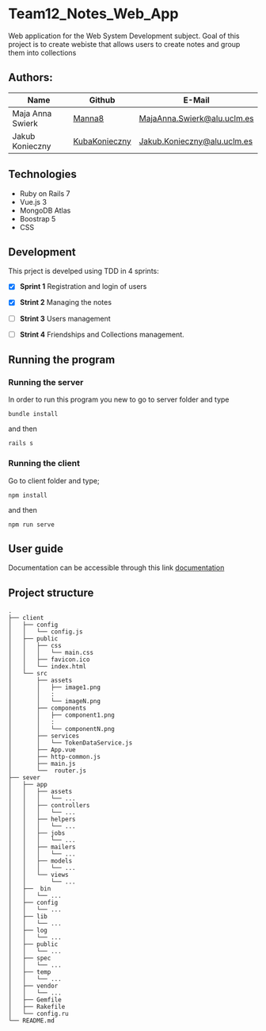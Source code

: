 # Team12_Notes_Web_App
Web application for the Web System Development subject. Goal of this project is to create webiste that allows users to create notes and group them into collections 

## Authors:
<table>
  <thead>
    <th>Name</th>
    <th>Github</th>
    <th>E-Mail</th>
  </thead>
  <tbody>
    <tr>
      <td>Maja Anna Swierk</td>
      <td><a href="https://github.com/manna8">Manna8</a></td>
      <td><a href="mailto:MajaAnna.Swierk@alu.uclm.es">MajaAnna.Swierk@alu.uclm.es</a></td>
    </tr>
    <tr>
      <td>Jakub Konieczny</td>
      <td><a href="https://github.com/KubaKonieczny">KubaKonieczny</a></td>
      <td><a href="mailto:Jakub.Konieczny@alu.uclm.es">Jakub.Konieczny@alu.uclm.es</a></td>
    </tr>
  </tbody>
</table>

## Technologies 
- Ruby on Rails 7
- Vue.js 3
- MongoDB Atlas 
- Boostrap 5
- CSS

## Development

This prject is develped using TDD in 4 sprints:
- [x] **Sprint 1** Registration and login of users
- [x] **Strint 2**  Managing the notes
- [ ] **Strint 3**  Users management
- [ ] **Strint 4** Friendships and Collections management.


## Running the program
### Running the server
In order to run this program you new to go to server folder and type
```
bundle install
```
and then
```
rails s
```
### Running the client
Go to client folder and type;
```
npm install
```
and then
```
npm run serve
```
## User guide

Documentation can be accessible through this link [documentation](https://github.com/manna8/Team12_Notes_Web_App/blob/documentation/MindNote%20-%20user%20guide.pdf)

## Project structure

```
.
├── client
│   ├── config
│   │   └── config.js
│   ├── public
│   │   ├── css
│   │   │   └── main.css
│   │   ├── favicon.ico
│   │   └── index.html
│   └── src
│       ├── assets
│       │   ├── image1.png
│       │   : 
│       │   └── imageN.png
│       ├── components
│       │   ├── component1.png
│       │   : 
│       │   └── componentN.png 
│       ├── services
│       │   └── TokenDataService.js
│       ├── App.vue
│       ├── http-common.js
│       ├── main.js
│       └──  router.js
├── sever
│   ├── app
│   │   ├── assets
│   │   │   └── ...
│   │   ├── controllers
│   │   │   └── ...
│   │   ├── helpers
│   │   │   └── ...
│   │   ├── jobs
│   │   │   └── ...
│   │   ├── mailers
│   │   │   └── ...
│   │   ├── models
│   │   │   └── ...
│   │   └── views
│   │       └── ...
│   ├──  bin
│   │   └── ...
│   ├── config
│   │   └── ...
│   ├── lib
│   │   └── ...
│   ├── log
│   │   └── ...
│   ├── public
│   │   └── ...
│   ├── spec
│   │   └── ...
│   ├── temp
│   │   └── ...
│   ├── vendor
│   │   └── ...
│   ├── Gemfile
│   ├── Rakefile
│   └── config.ru
└── README.md
```

